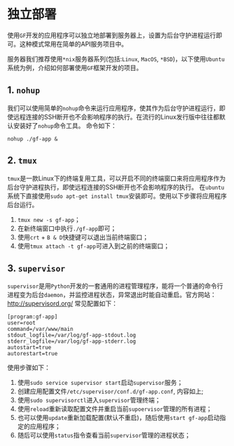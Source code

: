 # 独立部署

使用`GF`开发的应用程序可以独立地部署到服务器上，设置为后台守护进程运行即可。这种模式常用在简单的API服务项目中。

服务器我们推荐使用`*nix`服务器系列(包括:`Linux`, `MacOS`, `*BSD`)，以下使用`Ubuntu`系统为例，介绍如何部署使用`GF`框架开发的项目。

## 1. `nohup`
我们可以使用简单的`nohup`命令来运行应用程序，使其作为后台守护进程运行，即使远程连接的SSH断开也不会影响程序的执行。在流行的Linux发行版中往往都默认安装好了`nohup`命令工具。
命令如下：
```
nohup ./gf-app &
```

## 2. `tmux`
`tmux`是一款Linux下的终端复用工具，可以开启不同的终端窗口来将应用程序作为后台守护进程执行，即使远程连接的SSH断开也不会影响程序的执行。
在`ubuntu`系统下直接使用`sudo apt-get install tmux`安装即可。使用以下步骤将应用程序后台运行。
1. `tmux new -s gf-app`；
1. 在新终端窗口中执行`./gf-app`即可；
1. 使用`crt` + `B & D`快捷键可以退出当前终端窗口；
1. 使用`tmux attach -t gf-app`可进入到之前的终端窗口；

## 3. `supervisor`
`supervisor`是用`Python`开发的一套通用的进程管理程序，能将一个普通的命令行进程变为后台`daemon`，并监控进程状态，异常退出时能自动重启。官方网站：http://supervisord.org/
常见配置如下：
```
[program:gf-app]
user=root
command=/var/www/main
stdout_logfile=/var/log/gf-app-stdout.log
stderr_logfile=/var/log/gf-app-stderr.log
autostart=true
autorestart=true
```
使用步骤如下：
1. 使用`sudo service supervisor start`启动`supervisor`服务；
1. 创建应用配置文件`/etc/supervisor/conf.d/gf-app.conf`, 内容如上;
1. 使用`sudo supervisorctl`进入`supervisor`管理终端；
1. 使用`reload`重新读取配置文件并重启当前`supoervisor`管理的所有进程；
1. 也可以使用`update`重新加载配置(默认不重启)，随后使用`start gf-app`启动指定的应用程序；
1. 随后可以使用`status`指令查看当前`supervisor`管理的进程状态；
